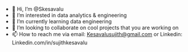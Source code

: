 - 👋 Hi, I’m @Skesavalu
- 👀 I’m interested in data analytics & engineering
- 🌱 I’m currently learning data engineering
- 💞️ I’m looking to collaborate on cool projects that you are working on
- 📫 How to reach me via email: Kesavalusujith@gmail.com or Linkedin: Linkedin.com/in/sujithkesavalu

<!---
Skesavalu/Skesavalu is a ✨ special ✨ repository because its `README.md` (this file) appears on your GitHub profile.
You can click the Preview link to take a look at your changes.
--->
